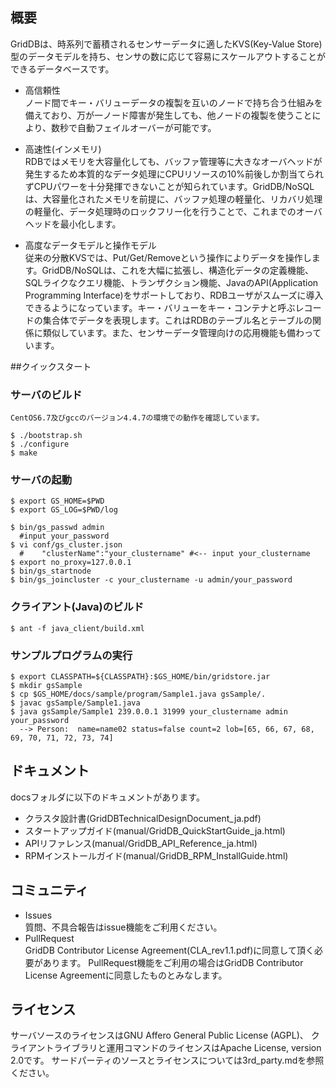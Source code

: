 ## 概要
  GridDBは、時系列で蓄積されるセンサーデータに適したKVS(Key-Value Store)型のデータモデルを持ち、センサの数に応じて容易にスケールアウトすることができるデータベースです。

  * 高信頼性  
    ノード間でキー・バリューデータの複製を互いのノードで持ち合う仕組みを備えており、万が一ノード障害が発生しても、他ノードの複製を使うことにより、数秒で自動フェイルオーバーが可能です。

  * 高速性(インメモリ)  
   RDBではメモリを大容量化しても、バッファ管理等に大きなオーバヘッドが発生するため本質的なデータ処理にCPUリソースの10%前後しか割当てられずCPUパワーを十分発揮できないことが知られています。GridDB/NoSQLは、大容量化されたメモリを前提に、バッファ処理の軽量化、リカバリ処理の軽量化、データ処理時のロックフリー化を行うことで、これまでのオーバヘッドを最小化します。

  * 高度なデータモデルと操作モデル  
    従来の分散KVSでは、Put/Get/Removeという操作によりデータを操作します。GridDB/NoSQLは、これを大幅に拡張し、構造化データの定義機能、SQLライクなクエリ機能、トランザクション機能、JavaのAPI(Application Programming Interface)をサポートしており、RDBユーザがスムーズに導入できるようになっています。キー・バリューをキー・コンテナと呼ぶレコードの集合体でデータを表現します。これはRDBのテーブル名とテーブルの関係に類似しています。また、センサーデータ管理向けの応用機能も備わっています。

##クイックスタート
### サーバのビルド
    CentOS6.7及びgccのバージョン4.4.7の環境での動作を確認しています。

    $ ./bootstrap.sh
    $ ./configure
    $ make 
    
### サーバの起動
    $ export GS_HOME=$PWD
    $ export GS_LOG=$PWD/log

    $ bin/gs_passwd admin
      #input your_password
    $ vi conf/gs_cluster.json
      #    "clusterName":"your_clustername" #<-- input your_clustername
    $ export no_proxy=127.0.0.1
    $ bin/gs_startnode
    $ bin/gs_joincluster -c your_clustername -u admin/your_password
    
### クライアント(Java)のビルド
    $ ant -f java_client/build.xml

### サンプルプログラムの実行
    $ export CLASSPATH=${CLASSPATH}:$GS_HOME/bin/gridstore.jar
    $ mkdir gsSample
    $ cp $GS_HOME/docs/sample/program/Sample1.java gsSample/.
    $ javac gsSample/Sample1.java
    $ java gsSample/Sample1 239.0.0.1 31999 your_clustername admin your_password
      --> Person:  name=name02 status=false count=2 lob=[65, 66, 67, 68, 69, 70, 71, 72, 73, 74]

## ドキュメント
  docsフォルダに以下のドキュメントがあります。

  * クラスタ設計書(GridDBTechnicalDesignDocument_ja.pdf)
  * スタートアップガイド(manual/GridDB_QuickStartGuide_ja.html)
  * APIリファレンス(manual/GridDB_API_Reference_ja.html)
  * RPMインストールガイド(manual/GridDB_RPM_InstallGuide.html)

## コミュニティ
  * Issues  
    質問、不具合報告はissue機能をご利用ください。
  * PullRequest  
    GridDB Contributor License Agreement(CLA_rev1.1.pdf)に同意して頂く必要があります。
    PullRequest機能をご利用の場合はGridDB Contributor License Agreementに同意したものとみなします。

## ライセンス
  サーバソースのライセンスはGNU Affero General Public License (AGPL)、
  クライアントライブラリと運用コマンドのライセンスはApache License, version 2.0です。
  サードパーティのソースとライセンスについては3rd_party.mdを参照ください。
